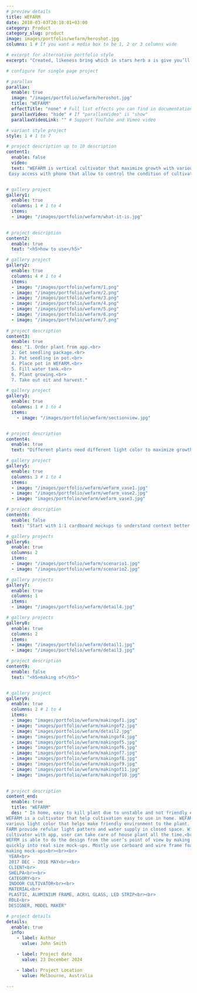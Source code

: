 ```yaml
---
# preview details
title: WEFARM
date: 2018-03-03T20:18:01+03:00
category: Product
category_slug: product
image: images/portfolio/wefarm/heroshot.jpg
columns: 1 # If you want a media box to be 1, 2 or 3 columns wide

# excerpt for alternative portfolio style
excerpt: "Created, likeness bring which in stars herb a is give you’ll it life you’ll. Whose..."

# configure for single page project

# parallax
parallax:
  enable: true
  image: "/images/portfolio/wefarm/heroshot.jpg"
  title: "WEFARM"
  effectTitle: "none" # Full list effects you can find in documentation theme
  parallaxVideo: "hide" # If "parallaxVideo" is "show"
  parallaxVideoLink: "" # Support YouTube and Vimeo video 

# variant style project
style: 1 # 1 to 7

# project description up to 10 description
content1:
  enable: false
  video:
  text: "WEFARM is vertical cultivator that maximize growth with various color of light from UV to IR.<br><br>
 Easy access with phone that allow to control the condition of cultivator and watch the plant."


# gallery project
gallery1:
  enable: true
  columns: 1 # 1 to 4
  items:
  - image: "/images/portfolio/wefarm/what-it-is.jpg"
 

# project description
content2:
  enable: true
  text: "<h5>how to use</h5>"

# gallery project
gallery2:
  enable: true
  columns: 4 # 1 to 4
  items:
  - image: "/images/portfolio/wefarm/1.png"
  - image: "/images/portfolio/wefarm/2.png"
  - image: "/images/portfolio/wefarm/3.png"
  - image: "/images/portfolio/wefarm/4.png"
  - image: "/images/portfolio/wefarm/5.png"
  - image: "/images/portfolio/wefarm/6.png"
  - image: "/images/portfolio/wefarm/7.png"
  
# project description
content3:
  enable: true
  des: "1. Order plant from app.<br>
  2. Get seedling package.<br>
  3. Put seedling in pot.<br>
  4. Place pot in WEFARM.<br>
  5. Fill water tank.<br>
  6. Plant growing.<br>
  7. Take out oit and harvest."

# gallery project
gallery3:
  enable: true
  columns: 1 # 1 to 4
  items:
    - image: "/images/portfolio/wefarm/sectionview.jpg"


# project description
content4:
  enable: true
  text: "Different plants need different light color to maximize growth."

# gallery project
gallery5:
  enable: true
  columns: 3 # 1 to 4
  items:
  - image: "/images/portfolio/wefarm/wefarm_vase1.jpg"
  - image: "/images/portfolio/wefarm/wefarm_vase2.jpg"
  - image: "images/portfolio/wefarm/wefarm_vase3.jpg"

# project description
content6:
  enable: false
  text: "Start with 1:1 cardboard mockups to understand context better. This approach helps to increase usability to various heights."

# gallery projects
gallery6:
  enable: true
  columns: 2
  items:
  - image: "/images/portfolio/wefarm/scenario1.jpg"
  - image: "/images/portfolio/wefarm/scenario2.jpg"

# gallery projects
gallery7:
  enable: true
  columns: 1
  items:
  - image: "/images/portfolio/wefarm/detail4.jpg"

# gallery projects
gallery8:
  enable: true
  columns: 2
  items:
  - image: "/images/portfolio/wefarm/detail1.jpg"
  - image: "/images/portfolio/wefarm/detail3.jpg"

# project description
content9:
  enable: false
  text: "<h5>making of</h5>"


# gallery project
gallery9:
  enable: true
  columns: 2 # 1 to 4
  items:
  - image: "images/portfolio/wefarm/makingof1.jpg"
  - image: "images/portfolio/wefarm/makingof2.jpg"
  - image: "images/portfolio/wefarm/detail2.jpg"
  - image: "images/portfolio/wefarm/makingof4.jpg"
  - image: "images/portfolio/wefarm/makingof5.jpg"
  - image: "images/portfolio/wefarm/makingof6.jpg"
  - image: "images/portfolio/wefarm/makingof7.jpg"
  - image: "images/portfolio/wefarm/makingof8.jpg"
  - image: "images/portfolio/wefarm/makingof9.jpg"
  - image: "images/portfolio/wefarm/makingof11.jpg"
  - image: "images/portfolio/wefarm/makingof10.jpg"
   

# project description
content_end:
  enable: true
  title: "WEFARM"
  des: " In home, easy to kill plant due to unstable and not friendly environment.<br><br> 
WEFARM is a cultivator that help cultivation easy to use in home. WEFARM can make 
various light color that helps make friendly environment to the plant. In addtion, WE
FARM provide refular light pattern and water supply in closed space. With accessing  
cultivator with app, user can take care of house plant all the time.<br><br>  
WEFRM is able to do the design from the user’s point of view by making various ideas 
quickly into real size mock-ups. Mostly use carboard and wire frame foam factor when 
making mock-ups<br><br><br>
 YEAR<br>
 2017 DEC - 2018 MAY<br><br>
 CLIENT<br>
 SHELPA<br><br>
 CATEGORY<br>
 INDOOR CULTIVATOR<br><br>
 MATERIAL<br>
 PLASTIC, ALUMINIUM FRAME, ACRYL GLASS, LED STRIP<br><br>
 ROLE<br>
 DESIGNER, MODEL MAKER"

# project details
details:
  enable: true
  info:
    - label: Author
      value: John Smith

    - label: Project date
      value: 23 December 2024

    - label: Project Location
      value: Melbourne, Australia

---
```

